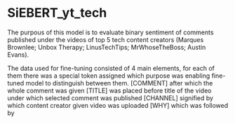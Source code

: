 # SiEBERT_yt_tech

The purpous of this model is to evaluate binary sentiment of comments published under the videos of top 5 tech content creators (Marques Brownlee; Unbox Therapy; LinusTechTips; 
MrWhoseTheBoss; Austin Evans). 

The data used for fine-tuning consisted of 4 main elements, for each of them there was a special token assigned which purpose was enabling fine-tuned model to distinguish between them.
[COMMENT] after which the whole comment was given
[TITLE] was placed before title of the video under which selected comment was published
[CHANNEL] signified by which content creator given video was uploaded
[WHY] which was followed by  

